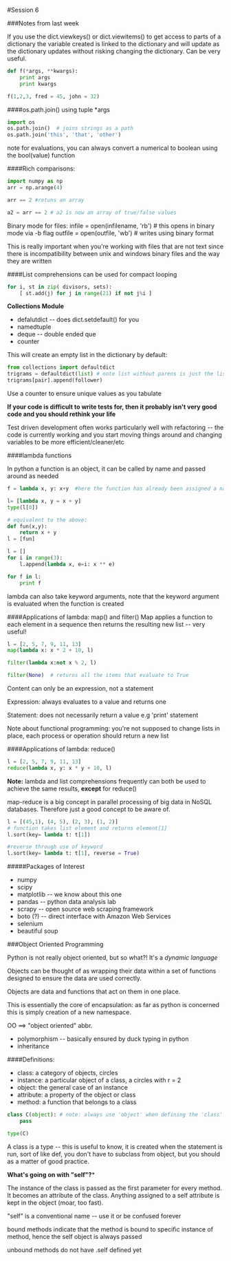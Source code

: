 #Session 6

###Notes from last week

If you use the dict.viewkeys() or dict.viewitems() to get access to parts of a dictionary the variable created is linked to the dictionary and will update as the dictionary updates without risking changing the dictionary.  Can be very useful.

```python
def f(*args, **kwargs):
    print args
    print kwargs

f(1,2,3, fred = 45, john = 32)
```

####os.path.join() using tuple *args
```python
import os
os.path.join()  # joins strings as a path
os.path.join('this', 'that', 'other')

```

note for evaluations, you can always convert a numerical to boolean using the bool(value) function

####Rich comparisons:

```python
import numpy as np
arr = np.arange(4)

arr == 2 #retuns an array

a2 = arr == 2 # a2 is now an array of true/false values
```

Binary mode for files:
    infile = open(infilename, 'rb')  # this opens in binary mode via -b flag
    outfile = open(outfile, 'wb')   # writes using binary format

This is really important when you're working with files that are not text since there is incompatibility between unix and windows binary files and the way they are written

####List comprehensions can be used for compact looping

```python
for i, st in zip( divisors, sets):
    [ st.add(j) for j in range(21) if not j%i ]
```

**Collections Module**

+ defalutdict -- does dict.setdefault() for you
+ namedtuple
+ deque -- double ended que
+ counter

This will create an empty list in the dictionary by default:

```python
from collections import defaultdict
trigrams = defaultdict(list) # note list without parens is just the list object
trigrams[pair].append(follower)
```

Use a counter to ensure unique values as you tabulate

__If your code is difficult to write tests for, then it probably isn't very good code and you should rethink your life__

Test driven development often works particularly well with refactoring -- the code is currently working and you start moving things around and changing variables to be more efficient/cleaner/etc

####lambda functions

In python a function is an object, it can be called by name and passed around as needed

```python
f = lambda x, y: x+y  #here the function has already been assigned a name: f

l= [lambda x, y = x + y]
type(l[0])

# equivalent to the above:
def fun(x,y):
    return x + y
l = [fun]

l = []
for i in range(3):
    l.append(lambda x, e=i: x ** e)

for f in l:
    print f
```

lambda can also take keyword arguments, note that the keyword argument is evaluated when the function is created

####Applications of lambda: map() and filter()
Map applies a function to each element in a sequence then returns the resulting new list -- very useful!

```python
l = [2, 5, 7, 9, 11, 13]
map(lambda x: x * 2 + 10, l)

filter(lambda x:not x % 2, l)

filter(None)  # returns all the items that evaluate to True
```

Content can only be an expression, not a statement

Expression: always evaluates to a value and returns one

Statement: does not necessarily return a value e.g 'print' statement

Note about functional programming: you're not supposed to change lists in place, each process or operation should return a new list

####Applications of lambda: reduce()

```python
l = [2, 5, 7, 9, 11, 13]
reduce(lambda x, y: x * y + 10, l)
```

**Note:** lambda and list comprehensions frequently can both be used to achieve the same results, **except** for reduce()

map-reduce is a big concept in parallel processing of big data in NoSQL databases.  Therefore just a good concept to be aware of.

```python
l = [(45,1), (4, 5), (2, 3), (1, 2)]
# function takes list element and returns element[1]
l.sort(key= lambda t: t[1])

#reverse through use of keyword
l.sort(key= lambda t: t[1], reverse = True)
```

#####Packages of Interest  
+ numpy
+ scipy
+ matplotlib -- we know about this one
+ pandas -- python data analysis lab
+ scrapy -- open source web scraping framework
+ boto (?) -- direct interface with Amazon Web Services
+ selenium
+ beautiful soup


###Object Oriented Programming

Python is not really object oriented, but so what?! It's a _dynamic language_

Objects can be thought of as wrapping their data within a set of functions designed to ensure the data are used correctly.

Objects are data and functions that act on them in one place.

This is essentially the core of encapsulation: as far as python is concerned this is simply creation of a new namespace.

OO ==> "object oriented" abbr.

+ polymorphism -- basically ensured by duck typing in python
+ inheritance

####Definitions:  
+ class: a category of objects, circles
+ instance: a particular object of a class, a circles with r = 2
+ object: the general case of an instance
+ attribute: a property of the object or class
+ method: a function that belongs to a class

```python
class C(object): # note: always use 'object' when defining the 'class'
    pass

type(C)

```

A class is a type -- this is useful to know, it is created when the statement is run, sort of like def, you don't have to subclass from object, but you should as a matter of good practice.

**What's going on with "self"?***

The instance of the class is passed as the first parameter for every method.  
It becomes an attribute of the class. Anything assigned to a self attribute is kept in the object (moar, too fast).

"self" is a conventional name -- use it or be confused forever

bound methods indicate that the method is bound to specific instance of method, hence the self object is always passed

unbound methods do not have .self defined yet